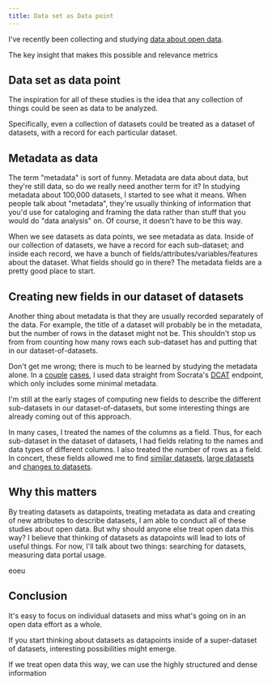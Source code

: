 ```yaml
---
title: Data set as Data point
---
```

<!-- For the winter issue of Socrata's magazine -->
I've recently been collecting and studying
[data about open data](/open-data).

The key insight that makes this possible
and relevance
metrics

## Data set as data point
The inspiration for all of these studies is the idea that
any collection of things could be seen as data to be analyzed.

Specifically, even a collection of datasets could be treated
as a dataset of datasets, with a record for each particular
dataset.

## Metadata as data
The term "metadata" is sort of funny. Metadata are data about
data, but they're still data, so do we really need another term
for it? In studying metadata about 100,000 datasets, I started
to see what it means. When people talk about "metadata", they're
usually thinking of information that you'd use for cataloging
and framing the data rather than stuff that you would do "data
analysis" on. Of course, it doesn't have to be this way.

When we see datasets as data points, we see metadata as data.
Inside of our collection of datasets, we have a record for each
sub-dataset; and inside each record, we have a bunch of
fields/attributes/variables/features about the dataset. What fields
should go in there? The metadata fields are a pretty good place
to start.

## Creating new fields in our dataset of datasets
Another thing about metadata is that they are usually recorded
separately of the data. For example, the title of a dataset will
probably be in the metadata, but the number of rows in the dataset
might not be. This shouldn't stop us from from counting how many
rows each sub-dataset has and putting that in our dataset-of-datasets.

Don't get me wrong; there is much to be learned by studying the
metadata alone. In a [couple](/!/socrata-formats)
[cases](/!/socrata-deduplicate), I used data straight from
Socrata's [DCAT]() endpoint,
which only includes some minimal metadata.

I'm still at the early stages of computing new fields to describe
the different sub-datasets in our dataset-of-datasets, but some
interesting things are already coming out of this approach.

In many cases, I treated the names of the columns as a field.
Thus, for each sub-dataset in the dataset of datasets, I had
fields relating to the names and data types of different columns.
I also treated the number of rows as a field. In concert, these
fields allowed me to find [similar datasets](http://appgen.me/audit/report),
[large datasets](/!/socrata-summary) and
[changes to datasets](/!/socrata-genealogies).

## Why this matters
By treating datasets as datapoints, treating metadata as data
and creating of new attributes to describe datasets, I am able
to conduct all of these studies about open data. But why should
anyone else treat open data this way? I believe that thinking
of datasets as datapoints will lead to lots of useful things.
For now, I'll talk about two things: searching for datasets,
measuring data portal usage.

eoeu


## Conclusion
It's easy to focus on individual datasets and miss what's going
on in an open data effort as a whole.

If you start thinking about datasets as datapoints inside of
a super-dataset of datasets, interesting possibilities might
emerge. 

If we treat open data this way, we can use the highly
structured and dense information
